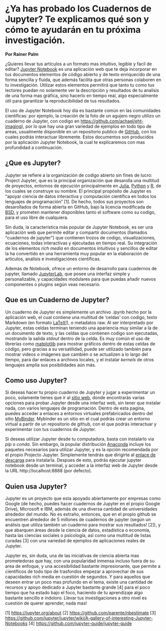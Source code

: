 # ¿Ya has probado los Cuadernos de Jupyter? Te explicamos qué son y cómo te ayudarán en tu próxima investigación.

**Por Rainer Palm**

¿Quieres llevar tus artículos a un formato mas intuitivo, legible y facíl de editar? [Jupyter Notebook](https://jupyter.org) es una aplicación web que te deja incorporar en tus documentos elementos de código abierto y de texto enriquecido de una forma sencilla y fluida, que además facilita que otras personas colaboren en tu investigación. Utilizar estos elementos permitirá que tanto tu como tus lectores puedan no solamente ver la descripción y resultados de tu analísis de una forma mas gráfica, sino hacerlo en tiempo real, algo especialmente útil para garantizar la reproducibilidad de tus resultados. 

El uso de Jupyter Notebook hoy día es bastante común en las comunidades científicas: por ejemplo, la creación de la foto de un agujero negro utilizo un cuaderno de Jupyter, con codigo en https://github.com/achael/eht-imaging), por lo que hay una gran variedad de ejemplos en todo tipo de areas, usualmente disponible en un repositorio publico de [GitHub](https://github.com), con los cuales podrás interactuar libremente. Estos documentos son producidos por la aplicación Jupyter Notebook, la cual te explicaremos con mas profundidad a continuación.

## ¿Que es Jupyter?

Jupyter se refiere a la organización de codigo abierto sin fines de lucro: Project Jupyter, que es la principal organización que desarolla una multitud de proyectos, entornos de ejecución principalmente en [Julia](https://julialang.org), [Python](https://www.python.org) y [R](https://www.r-project.org), de los cuales se construye su nombre. El principal propósito de Jupyter es “apoyar ciencia de datos interactiva y computación científica en todos los lenguajes de programación” [1]. De hecho, todos sus proyectos son desarollados de forma abierta en GitHub, bajo la licencia modificada de [BSD](https://whatis.techtarget.com/definition/BSD-licenses), y prometen mantener disponibles tanto el software como su codigo, para el uso libre de cualquiera. 

Sin duda, la característica más popular de Jupyter Notebook, es ser una aplicación web que permite editar y compartir documentos (llamados "cuadernos de jupyter") que contienen trozos de codigo, visualizaciones, ecuaciones, todas interactivas y ejecutadas en tiempo real. Su integración de los elementos *rich media* en documentos intuitivos y sencillos de editar la ha convertido en una herramienta muy popular en la elaboración de articulos, analísis e investigaciónes científicas.

Además de Notebook, ofrece un entorno de desarrollo para cuadernos de jupyter, llamado [JupyterLab](https://jupyterlab.readthedocs.io), que posee una interfaz simple y personalizable, y capacidades modulares para que puedas añadir nuevos componentes o plugins según veas necesario.

## Que es un Cuaderno de Jupyter?

Un cuaderno de Jupyter es simplemente un archivo .ipynb hecho por la aplicación web, el cual contiene una multitud de ‘celdas’ con codigo, texto Markdown (en formato [LaTeX!](https://www.latex-project.org)), o metadatos raw. Al ser interpretado por Jupyter, estas celdas terminan teniendo una apariencia muy similar a la de un documento de texto, y las celdas que contienen codigo son ejecutadas, mostrando la salida *stdout* dentro de la celda. Es muy común el uso de librerías como [matplotlib](https://matplotlib.org) para mostrar gráficos dentro de estas celdas de código, pero gracias a su versatilidad, puede ser utilizado también para mostrar videos o imágenes que cambién o se actualizen a lo largo del tiempo, para dar enlaces a archivos locales, y el instalar *kernels* de otros lenguajes amplía sus posibilidades aún más.

## Como uso Jupyter?

Si deseas hacer tu propio cuaderno de Jupyter y jugar a experimentar un poco, solamente tienes que ir al [sitio web](https://jupyter.org/try), donde encontrarás varias opciones para probar Jupyter desde una interfaz web, sin tener que instalar nada, con varios lenguajes de programación. Dentro de esta pagina, puedes acceder a enlaces a entornos virtuales prefabricados dentro del sitio [MyBinder](https://mybinder.org). Mybinder es un sitio en el cual podrás crear un entorno virtual a partir de un repositorio de github, con el que podrás interactuar y experimentar con tus cuadernos de Jupyter.

Si deseas utilizar Jupyter desde tu computadora, basta con instalarlo via *pip* o *conda*. Sin embargo, la popular distribución [Anaconda](https://www.anaconda.com) incluye los paquetes necesarios para utilizar Jupyter, y es la opción recomendada por el propio Projecto Jupyter. Simplemente tendrás que dirigirte al [enlace de descarga](https://www.anaconda.com/distribution/) para instalarla. Despues de esto, podrás ejecutar jupyter notebook
desde un terminal, y acceder a la interfaz web de Jupyter desde la URL http://localhost:8888 (por defecto).

## Quien usa Jupyter?

Jupyter es un proyecto que esta apoyado abiertamente por empresas como Google (de hecho, puedes hacer cuadernos de Jupyter en el propio Google Drive), Microsoft e IBM, además de una diversa cantidad de universidades alrededor del mundo. No es extraño, entonces, que en el propio github se encuentren alrededor de 5 millones de cuadernos de jupyter (según un análisis que utiliza también un cuaderno para mostrar sus resultados! [2]), y que abarquen áreas desde la ciencia de datos, estadística o economía, hasta las ciencias sociales o psicología, así como una multitud de listas curadas [3] con una variedad de ejemplos de aplicaciones reales de Jupyter.

Jupyter es, sin duda, una de las iniciativas de ciencia abierta mas prometedoras que hay, con una popularidad inmensa incluso fuera de su area de enfoque, y una accesibilidad bastante impresionante, que permite a científicos de todo tipo de trasfondos empezar a aprovechar de sus capacidades rich media en cuestión de segundos. Y para aquellos que deseen entrar un poco mas profundo en el tema, existe una cantidad de recursos y apoyo dedicado a Jupyter bastante grande [4] para el poco tiempo que ha estado bajo el foco, haciendo de tu aprendizaje algo bastante sencillo e indoloro. Llevar tus investigaciones a otro nivel es cuestión de querer aprender, nada mas!

[1] https://jupyter.org/about
[2] https://github.com/parente/nbestimate
[3] https://github.com/jupyter/jupyter/wiki/A-gallery-of-interesting-Jupyter-Notebooks 
[4] https://github.com/jupyter-guide/jupyter-guide
